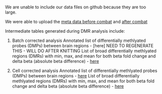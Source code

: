 

We are unable to include our data files on github because they are too large.

We were able to upload the [meta data before combat](https://github.com/STAT540-UBC/team_Methylhomies/blob/master/data/processed_data/Meta_uncor.RData) and [after combat](https://github.com/STAT540-UBC/team_Methylhomies/blob/master/data/processed_data/Meta_batch_cor.RData)

Intermediate tables generated during DMR analysis include:

1) Batch corrected analysis
Annotated list of differentially methlyated probes (DMPs) between brain regions - [here] NEED TO REGENERATE THIS - WILL DO AFTER KNITTING
List of broad differentially methlyated regions (DMRs) with min, max, and mean for both beta fold change and delta beta (absolute beta difference) - [here](https://github.com/STAT540-UBC/team_Methylhomies/blob/master/data/processed_data/significant.DMRs_batch.txt)

2) Cell corrected analysis
Annotated list of differentially methlyated probes (DMPs) between brain regions - [here](https://github.com/STAT540-UBC/team_Methylhomies/blob/master/data/processed_data/significant.DMPs_cell.txt)
List of broad differentially methlyated regions (DMRs) with min, max, and mean for both beta fold change and delta beta (absolute beta difference) - [here](https://github.com/STAT540-UBC/team_Methylhomies/blob/master/data/processed_data/significant.DMRs_cell.txt)



